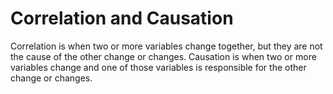 # Correlation and Causation

Correlation is when two or more variables change together, but they are not the cause of the other change or changes. Causation is when two or more variables change and one of those variables is responsible for the other change or changes.